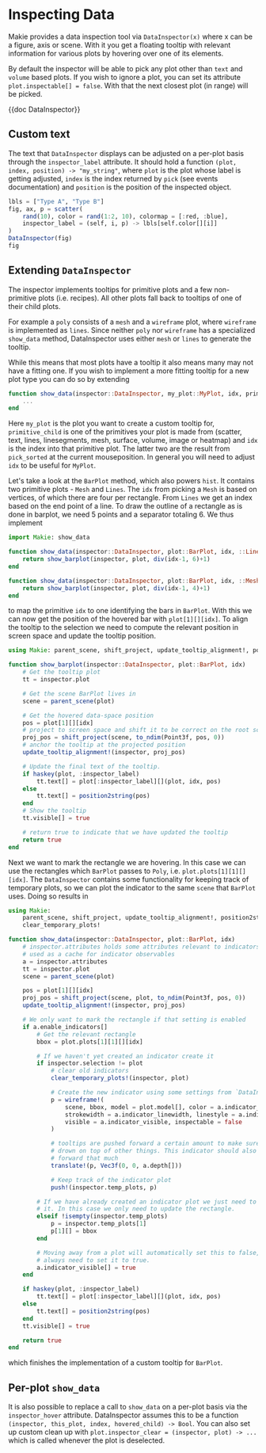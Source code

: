 # Inspecting Data

Makie provides a data inspection tool via `DataInspector(x)` where x can be a
figure, axis or scene. With it you get a floating tooltip with relevant
information for various plots by hovering over one of its elements.

By default the inspector will be able to pick any plot other than `text` and
`volume` based plots. If you wish to ignore a plot, you can set its attribute
`plot.inspectable[] = false`. With that the next closest plot (in range) will be
picked.

{{doc DataInspector}}

## Custom text

The text that `DataInspector` displays can be adjusted on a per-plot basis
through the `inspector_label` attribute. It should hold a function
`(plot, index, position) -> "my_string"`, where `plot` is the plot whose label
is getting adjusted, `index` is the index returned by `pick` (see events
documentation) and `position` is the position of the inspected object.

```julia
lbls = ["Type A", "Type B"]
fig, ax, p = scatter(
    rand(10), color = rand(1:2, 10), colormap = [:red, :blue],
    inspector_label = (self, i, p) -> lbls[self.color[][i]]
)
DataInspector(fig)
fig
```

## Extending `DataInspector`

The inspector implements tooltips for primitive plots and a few non-primitive
plots (i.e. recipes). All other plots fall back to tooltips of one of their
child plots.

For example a `poly` consists of a `mesh` and a `wireframe` plot, where
`wireframe` is implemented as `lines`. Since neither `poly` nor `wireframe` has
a specialized `show_data` method, DataInspector uses either `mesh` or `lines`
to generate the tooltip.

While this means that most plots have a tooltip it also means many may not have
a fitting one. If you wish to implement a more fitting tooltip for a new plot
type you can do so by extending

```julia
function show_data(inspector::DataInspector, my_plot::MyPlot, idx, primitive_child::SomePrimitive)
    ...
end
```

Here `my_plot` is the plot you want to create a custom tooltip for,
`primitive_child` is one of the primitives your plot is made from (scatter,
text, lines, linesegments, mesh, surface, volume, image or heatmap) and `idx` is
the index into that primitive plot. The latter two are the result from
`pick_sorted` at the current mouseposition. In general you will need to adjust
`idx` to be useful for `MyPlot`.

Let's take a look at the `BarPlot` method, which also powers `hist`. It
contains two primitive plots - `Mesh` and `Lines`. The `idx` from picking a
`Mesh` is based on vertices, of which there are four per rectangle. From `Lines`
we get an index based on the end point of a line. To draw the outline of a
rectangle as is done in barplot, we need 5 points and a separator totaling 6.
We thus implement

```julia
import Makie: show_data

function show_data(inspector::DataInspector, plot::BarPlot, idx, ::Lines)
    return show_barplot(inspector, plot, div(idx-1, 6)+1)
end

function show_data(inspector::DataInspector, plot::BarPlot, idx, ::Mesh)
    return show_barplot(inspector, plot, div(idx-1, 4)+1)
end
```

to map the primitive `idx` to one identifying the bars in `BarPlot`. With this
we can now get the position of the hovered bar with `plot[1][][idx]`. To align
the tooltip to the selection we need to compute the relevant position in screen
space and update the tooltip position.

```julia
using Makie: parent_scene, shift_project, update_tooltip_alignment!, position2string

function show_barplot(inspector::DataInspector, plot::BarPlot, idx)
    # Get the tooltip plot
    tt = inspector.plot

    # Get the scene BarPlot lives in
    scene = parent_scene(plot)

    # Get the hovered data-space position
    pos = plot[1][][idx]
    # project to screen space and shift it to be correct on the root scene
    proj_pos = shift_project(scene, to_ndim(Point3f, pos, 0))
    # anchor the tooltip at the projected position
    update_tooltip_alignment!(inspector, proj_pos)

    # Update the final text of the tooltip.
    if haskey(plot, :inspector_label)
        tt.text[] = plot[:inspector_label][](plot, idx, pos)
    else
        tt.text[] = position2string(pos)
    end
    # Show the tooltip
    tt.visible[] = true

    # return true to indicate that we have updated the tooltip
    return true
end
```

Next we want to mark the rectangle we are hovering. In this case we can use the
rectangles which `BarPlot` passes to `Poly`, i.e. `plot.plots[1][1][][idx]`. The
`DataInspector` contains some functionality for keeping track of temporary plots,
so we can plot the indicator to the same `scene` that `BarPlot` uses. Doing so
results in

```julia
using Makie:
    parent_scene, shift_project, update_tooltip_alignment!, position2string,
    clear_temporary_plots!

function show_data(inspector::DataInspector, plot::BarPlot, idx)
    # inspector.attributes holds some attributes relevant to indicators and is
    # used as a cache for indicator observables
    a = inspector.attributes
    tt = inspector.plot
    scene = parent_scene(plot)

    pos = plot[1][][idx]
    proj_pos = shift_project(scene, plot, to_ndim(Point3f, pos, 0))
    update_tooltip_alignment!(inspector, proj_pos)

    # We only want to mark the rectangle if that setting is enabled
    if a.enable_indicators[]
        # Get the relevant rectangle
        bbox = plot.plots[1][1][][idx]

        # If we haven't yet created an indicator create it
        if inspector.selection != plot
            # clear old indicators
            clear_temporary_plots!(inspector, plot)

            # Create the new indicator using some settings from `DataInspector`.
            p = wireframe!(
                scene, bbox, model = plot.model[], color = a.indicator_color,
                strokewidth = a.indicator_linewidth, linestyle = a.indicator_linestyle,
                visible = a.indicator_visible, inspectable = false
            )

            # tooltips are pushed forward a certain amount to make sure they're
            # drown on top of other things. This indicator should also be pushed
            # forward that much
            translate!(p, Vec3f(0, 0, a.depth[]))

            # Keep track of the indicator plot
            push!(inspector.temp_plots, p)

        # If we have already created an indicator plot we just need to update 
        # it. In this case we only need to update the rectangle.
        elseif !isempty(inspector.temp_plots)
            p = inspector.temp_plots[1]
            p[1][] = bbox
        end

        # Moving away from a plot will automatically set this to false, so we 
        # always need to set it to true.
        a.indicator_visible[] = true
    end

    if haskey(plot, :inspector_label)
        tt.text[] = plot[:inspector_label][](plot, idx, pos)
    else
        tt.text[] = position2string(pos)
    end
    tt.visible[] = true

    return true
end
```

which finishes the implementation of a custom tooltip for `BarPlot`.

## Per-plot `show_data`

It is also possible to replace a call to `show_data` on a per-plot basis via
the `inspector_hover` attribute. DataInspector assumes this to be a function
`(inspector, this_plot, index, hovered_child) -> Bool`. You can also set up
custom clean up with `plot.inspector_clear = (inspector, plot) -> ...` which is
called whenever the plot is deselected.
